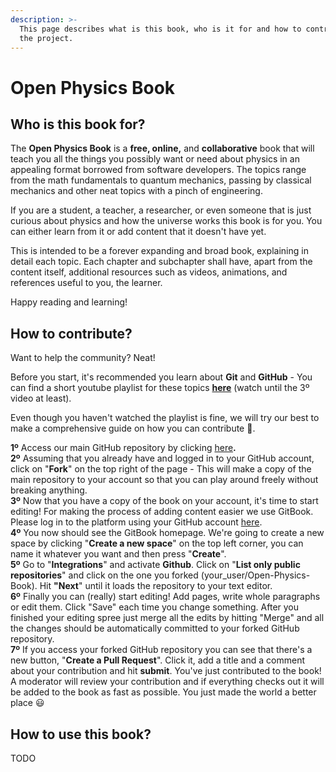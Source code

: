 ```yaml
---
description: >-
  This page describes what is this book, who is it for and how to contribute to
  the project.
---
```


# Open Physics Book

## Who is this book for?

The **Open Physics Book** is a **free, online,** and **collaborative** book that will teach you all the things you possibly want or need about physics in an appealing format borrowed from software developers. The topics range from the math fundamentals to quantum mechanics, passing by classical mechanics and other neat topics with a pinch of engineering.

If you are a student, a teacher, a researcher, or even someone that is just curious about physics and how the universe works this book is for you. You can either learn from it or add content that it doesn't have yet.

This is intended to be a forever expanding and broad book, explaining in detail each topic. Each chapter and subchapter shall have, apart from the content itself, additional resources such as videos, animations, and references useful to you, the learner.

Happy reading and learning!

## How to contribute?

Want to help the community? Neat!

Before you start, it's recommended you learn about **Git** and **GitHub** - You can find a short youtube playlist for these topics [**here**](https://www.youtube.com/watch?v=BCQHnlnPusY&list=PLozRqGzj97d02YjR5JVqDwN2K0cAiT7VK%29) \(watch until the 3º video at least\).

Even though you haven't watched the playlist is fine, we will try our best to make a comprehensive guide on how you can contribute 🙂.

**1º** Access our main GitHub repository by clicking [here](https://github.com/mcpeixoto/Open-Physics-Book)**.**  
**2º** Assuming that you already have and logged in to your GitHub account, click on "**Fork**" on the top right of the page - This will make a copy of the main repository to your account so that you can play around freely without breaking anything.  
**3º** Now that you have a copy of the book on your account, it's time to start editing! For making the process of adding content easier we use GitBook. Please log in to the platform using your GitHub account [here](https://app.gitbook.com/).  
**4º** You now should see the GitBook homepage. We're going to create a new space by clicking "**Create a new space**" on the top left corner, you can name it whatever you want and then press "**Create**".  
**5º** Go to "**Integrations**" and activate **Github**. Click on "**List only public repositories**" and click on the one you forked \(your\_user/Open-Physics-Book\). Hit **"Next**" until it loads the repository to your text editor.  
**6º** Finally you can \(really\) start editing! Add pages, write whole paragraphs or edit them. Click "Save" each time you change something. After you finished your editing spree just merge all the edits by hitting "Merge" and all the changes should be automatically committed to your forked GitHub repository.  
**7º** If you access your forked GitHub repository you can see that there's a new button, "**Create a Pull Request**". Click it, add a title and a comment about your contribution and hit **submit**. You've just contributed to the book! A moderator will review your contribution and if everything checks out it will be added to the book as fast as possible. You just made the world a better place 😃

## How to use this book?

TODO

